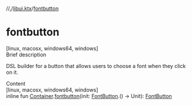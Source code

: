 //[.](../index.md)/[libui.ktx](index.md)/[fontbutton](fontbutton.md)



# fontbutton  
[linux, macosx, windows64, windows]  
Brief description  


DSL builder for a button that allows users to choose a font when they click on it.

  
  
  
Content  
[linux, macosx, windows64, windows]  
inline fun [Container](-container/index.md).[fontbutton](fontbutton.md)(init: [FontButton](-font-button/index.md).() -> Unit): [FontButton](-font-button/index.md)  



